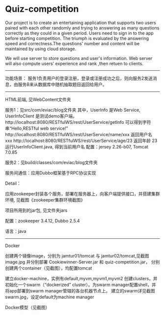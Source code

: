 
# Quiz-competition
</p>
Our project is to create an entertaining application that supports two users paired with each other randomly and trying to answering as many questions correctly as they could in a given period. Users need to sign in to the app before starting competition. The triumph is evaluated by the answering speed and correctness.The questions' number and content will be maintained by using cloud storage.
<p>
</p>
We will use server to store questions and user's information. Web server will also compute users' experience and rank ,then retuen to clients.
<p>
</p>

------------------------------------------------------------
功能场景：
服务1负责用户的登录注册，登录或注册成功之后，则向服务2发送消息，由服务B来从数据库中随机抽取题目返回给用户。

-------------------------------------------------------------
HTML前端, 见WebContent文件夹

服务1：见src/com/eviac/blog文件夹
其中，UserInfo 是Web Service, UserInfoClient 是测试demo客户端，
http://localhost:8080/RESTfulWS/rest/UserService/getInfo 可以得到字符串“Hello,RESTful web service!” http://localhost:8080/RESTfulWS/rest/UserService/name/xxx 返回用户名 xxx 
http://localhost:8080/RESTfulWS/rest/UserService/age/23   返回年龄 23 
运行UserInfoClient.java, 得到当前用户名 
配置：jersey 2.26-b07, Tomcat 7.0.85 

服务2：见build/classes/com/eviac/blog文件夹

服务间通信：应用Dubbo框架基于RPC协议实现

Detail：

应用zookeeper封装各个服务，部署在服务器上，向客户端提供接口，并搭建集群环境, 见截图《zookeeper集群环境截图》

项目所用到的jar包, 见文件夹jars

配置：zookeeper 3.4.12, Dubbo 2.5.4

语言：java

-------------------------------------------------------------
Docker

创建两个镜像image，分别为 jamtur01/tomcat 与 jamtur02/tomcat,见截图image.jpg
并分别部署 Cookiewinner-Server.jar 和 quiz-competition.jar，
分别创建两个container（见截图），均配置tomcat

建立docker-machine，实例有default,myvm,myvm1,myvm2
创建clusters，并初始化一个swarm（“dockerized” cluster）。为swarm manager配置shell，并将app部署到swarm manager管辖的各台机器节点上。
建立的swarm详见截图swarm.jpg，设定default为machine manager

Docker模型（见截图）
